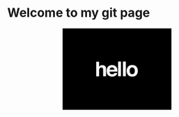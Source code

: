 <h1>Welcome to my git page</h1>
<div id="header" align="center">
<img src="images/animated-hello.gif" width="250"/>
</div>
